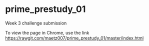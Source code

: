 # prime_prestudy_01
Week 3 challenge submission

To view the page in Chrome, use the link 
           https://rawgit.com/maetz007/prime_prestudy_01/master/index.html
